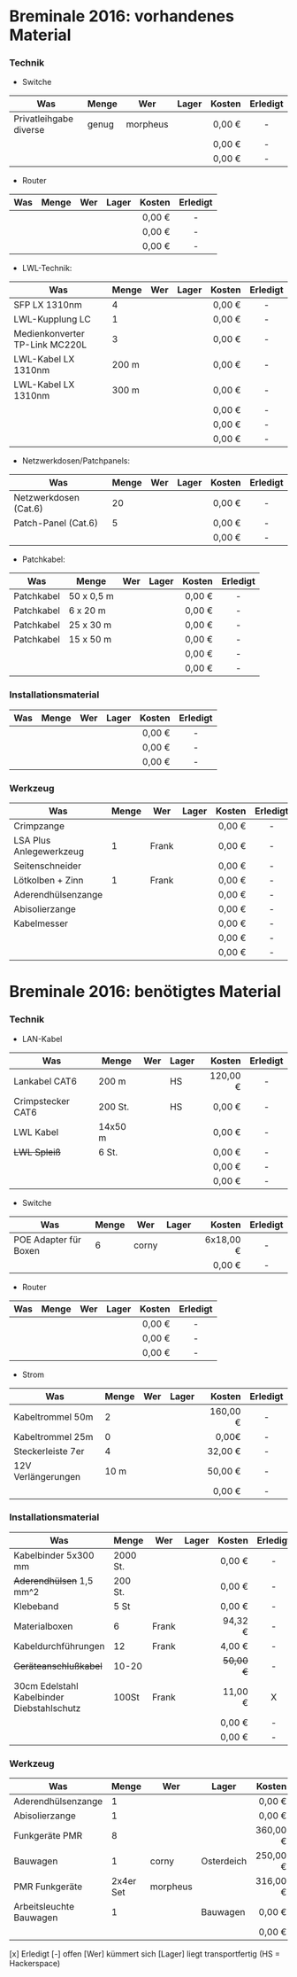 # Breminale 2016: vorhandenes Material

### Technik

* Switche

|  Was |  Menge |  Wer |  Lager |  Kosten | Erledigt |
|---|---|---|---|---:|:---:|
| Privatleihgabe diverse  | genug  | morpheus  |   | 0,00 €| - |
|   |   |   |   | 0,00 €| - |
|   |   |   |   | 0,00 €| - |

* Router

|  Was |  Menge |  Wer |  Lager |  Kosten | Erledigt |
|---|---|---|---|---:|:---:|
|   |   |   |   | 0,00 €| - |
|   |   |   |   | 0,00 €| - |
|   |   |   |   | 0,00 €| - |

* LWL-Technik:

|  Was |  Menge |  Wer |  Lager |  Kosten | Erledigt |
|---|---|---|---|---:|:---:|
| SFP LX 1310nm | 4  |   |   | 0,00 €| - |
| LWL-Kupplung LC  | 1  |   |   | 0,00 €| - |
| Medienkonverter TP-Link MC220L  | 3  |   |   | 0,00 €| - |
| LWL-Kabel LX 1310nm  | 200 m |   |   | 0,00 €| - |
| LWL-Kabel LX 1310nm  | 300 m |   |   | 0,00 €| - |
|   |   |   |   | 0,00 €| - |
|   |   |   |   | 0,00 €| - |
|   |   |   |   | 0,00 €| - |


* Netzwerkdosen/Patchpanels:

|  Was |  Menge |  Wer |  Lager |  Kosten | Erledigt |
|---|---|---|---|---:|:---:|
| Netzwerkdosen (Cat.6) | 20 |   |   | 0,00 €| - |
| Patch-Panel (Cat.6) | 5 |   |   | 0,00 €| - |
|   |   |   |   | 0,00 €| - |



* Patchkabel:

|  Was |  Menge |  Wer |  Lager |  Kosten | Erledigt |
|---|---|---|---|---:|:---:|
| Patchkabel | 50 x 0,5 m  |   |   | 0,00 €| - |
| Patchkabel | 6 x 20 m  |   |   | 0,00 €| - |
| Patchkabel | 25 x 30 m  |   |   | 0,00 €| - |
| Patchkabel | 15 x 50 m  |   |   | 0,00 €| - |
|   |   |   |   | 0,00 €| - |
|   |   |   |   | 0,00 €| - |





### Installationsmaterial

|  Was |  Menge |  Wer |  Lager |  Kosten | Erledigt |
|---|---|---|---|---:|:---:|
|   |   |   |   | 0,00 €| - |
|   |   |   |   | 0,00 €| - |
|   |   |   |   | 0,00 €| - |


### Werkzeug

|  Was |  Menge |  Wer |  Lager |  Kosten | Erledigt |
|---|---|---|---|---:|:---:|
| Crimpzange |   |   |   | 0,00 €| - |
| LSA Plus Anlegewerkzeug  | 1  | Frank  |   | 0,00 €| - |
| Seitenschneider  |   |   |   | 0,00 €| - |
| Lötkolben + Zinn  | 1  | Frank |   | 0,00 €| - |
| Aderendhülsenzange  |   |   |   | 0,00 €| - |
| Abisolierzange  |   |   |   | 0,00 €| - |
| Kabelmesser  |   |   |   | 0,00 €| - |
|   |   |   |   | 0,00 €| - |
|   |   |   |   | 0,00 €| - |



# Breminale 2016: benötigtes Material

### Technik

* LAN-Kabel

|  Was |  Menge |  Wer |  Lager |  Kosten | Erledigt |
|---|---|---|---|---:|:---:|
| Lankabel CAT6  | 200 m|   | HS | 120,00 €| - |
| Crimpstecker CAT6  | 200 St.|   | HS| 0,00 €| - |
| LWL Kabel | 14x50 m  |   |   | 0,00 €| - |
| ~~LWL Spleiß~~ | 6 St.  |   |   | 0,00 €| - |
|   |   |   |   | 0,00 €| - |
|   |   |   |   | 0,00 €| - |

* Switche

|  Was |  Menge |  Wer |  Lager |  Kosten | Erledigt |
|---|---|---|---|---:|:---:|
| POE Adapter für Boxen  | 6  | corny  |   | 6x18,00 €| - |
|   |   |   |   | 0,00 €| - |


* Router

|  Was |  Menge |  Wer |  Lager |  Kosten | Erledigt |
|---|---|---|---|---:|:---:|
|   |   |   |   | 0,00 €| - |
|   |   |   |   | 0,00 €| - |
|   |   |   |   | 0,00 €| - |


* Strom

|  Was |  Menge |  Wer |  Lager |  Kosten | Erledigt |
|---|---|---|---|---:|:---:|
| Kabeltrommel 50m |  2 |   |   | 160,00 €  |  - |
| Kabeltrommel 25m |  0 |   |   | 0,00€  |  - |
| Steckerleiste 7er | 4 |   |   | 32,00 €| - |
| 12V Verlängerungen | 10 m |   |   | 50,00 €| - |
|   |   |   |   | 0,00 €| - |



### Installationsmaterial

|  Was |  Menge |  Wer |  Lager |  Kosten | Erledigt |
|---|---|---|---|---:|:---:|
| Kabelbinder 5x300 mm | 2000 St. |   |   | 0,00 €| - |
| ~~Aderendhülsen~~ 1,5 mm^2 | 200 St.  |   |   | 0,00 €| - |
| Klebeband | 5 St |   |   | 0,00 €| - |
| Materialboxen  |6 | Frank |   | 94,32 €| - |
| Kabeldurchführungen  | 12 | Frank |   | 4,00 €| - |
| ~~Geräteanschlußkabel~~  | 10-20  |   |   | ~~50,00 €~~| - |
| 30cm Edelstahl Kabelbinder</br> Diebstahlschutz  | 100St  |Frank |   | 11,00 €| X |
|   |   |   |   | 0,00 €| - |
|   |   |   |   | 0,00 €| - |

### Werkzeug

|  Was |  Menge |  Wer |  Lager |  Kosten | Erledigt |
|---|---|---|---|---:|:---:|
| Aderendhülsenzange | 1 |   |   | 0,00 €| - |
| Abisolierzange | 1|   |   | 0,00 €| - |
| Funkgeräte PMR |  8 |   |   | 360,00 €| - |
| Bauwagen |1 | corny | Osterdeich | 250,00 €| - |
| PMR Funkgeräte  | 2x4er Set  | morpheus |   | 316,00 €| - |
| Arbeitsleuchte Bauwagen  | 1  |   | Bauwagen | 0,00 €| - |
|   |   |   |   | 0,00 €| - |

[x] Erledigt [-] offen
[Wer] kümmert sich [Lager] liegt transportfertig (HS = Hackerspace)




